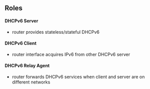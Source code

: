 ## Roles
#### DHCPv6 Server
- router provides stateless/stateful DHCPv6
#### DHCPv6 Client
- router interface acquires IPv6 from other DHCPv6 server
#### DHCPv6 Relay Agent
- router forwards DHCPv6 services when client and server are on different networks